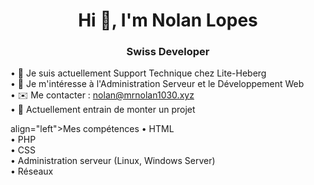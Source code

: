 <h1 align="center">Hi 👋, I'm Nolan Lopes</h1>
<h3 align="center">Swiss Developer</h3>


• 🔭 Je suis actuellement Support Technique chez Lite-Heberg
<br/>
• 👀 Je m'intéresse à l'Administration Serveur et le Développement Web
<br/>
• ✉️ Me contacter : nolan@mrnolan1030.xyz
<br/>
• 🚧 Actuellement entrain de monter un projet

</h3> align="left">Mes compétences</h3>
• HTML
<br/>
• PHP
<br/>
• CSS
<br/>
• Administration serveur (Linux, Windows Server)
<br/>
• Réseaux
